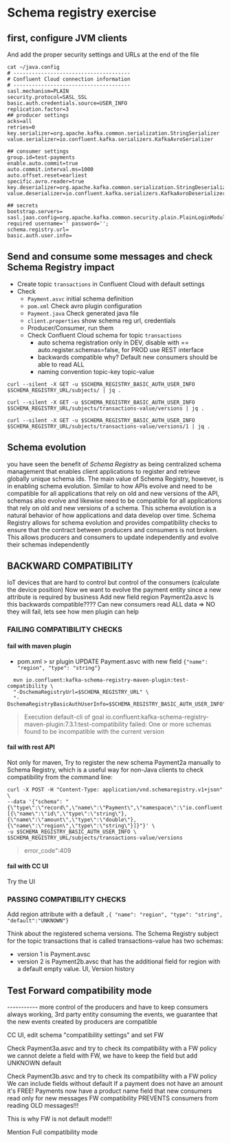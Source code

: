 # Schema registry exercise

## first, configure JVM clients

And add the proper security settings and URLs at the end of the file
```shell
cat ~/java.config
# --------------------------------------
# Confluent Cloud connection information
# --------------------------------------
sasl.mechanism=PLAIN
security.protocol=SASL_SSL
basic.auth.credentials.source=USER_INFO
replication.factor=3
## producer settings
acks=all
retries=0
key.serializer=org.apache.kafka.common.serialization.StringSerializer
value.serializer=io.confluent.kafka.serializers.KafkaAvroSerializer

## consumer settings
group.id=test-payments
enable.auto.commit=true
auto.commit.interval.ms=1000
auto.offset.reset=earliest
specific.avro.reader=true
key.deserializer=org.apache.kafka.common.serialization.StringDeserializer
value.deserializer=io.confluent.kafka.serializers.KafkaAvroDeserializer

## secrets
bootstrap.servers=
sasl.jaas.config=org.apache.kafka.common.security.plain.PlainLoginModule required username='' password='';
schema.registry.url=
basic.auth.user.info=
```
## Send and consume some messages and check Schema Registry impact

* Create topic `transactions` in Confluent Cloud with default settings
* Check
    * `Payment.asvc` initial schema definition
    * `pom.xml` Check avro plugin configuration
    * `Payment.java` Check generated java file
    * `client.properties` show schema reg url, credentials
    * Producer/Consumer, run them
    * Check Confluent Cloud schema for topic `transactions`
        * auto schema registration only in DEV, disable with == auto.register.schemas=false, for PROD use REST interface
        * backwards compatible why? Default new consumers should be able to read ALL
        * naming convention topic-key topic-value
          
```shell
curl --silent -X GET -u $SCHEMA_REGISTRY_BASIC_AUTH_USER_INFO $SCHEMA_REGISTRY_URL/subjects/ | jq .
```

```shell
curl --silent -X GET -u $SCHEMA_REGISTRY_BASIC_AUTH_USER_INFO $SCHEMA_REGISTRY_URL/subjects/transactions-value/versions | jq .
```

```shell
curl --silent -X GET -u $SCHEMA_REGISTRY_BASIC_AUTH_USER_INFO $SCHEMA_REGISTRY_URL/subjects/transactions-value/versions/1 | jq .
```

## Schema evolution
you have seen the benefit of *Schema Registry* as being centralized schema management that enables client applications to register and retrieve globally unique schema ids. The main value of Schema Registry, however, is in enabling schema evolution. Similar to how APIs evolve and need to be compatible for all applications that rely on old and new versions of the API, schemas also evolve and likewise need to be compatible for all applications that rely on old and new versions of a schema. This schema evolution is a natural behavior of how applications and data develop over time.
Schema Registry allows for schema evolution and provides compatibility checks to ensure that the contract between producers and consumers is not broken. This allows producers and consumers to update independently and evolve their schemas independently


## BACKWARD COMPATIBILITY
IoT devices that are hard to control but control of the consumers (calculate the device position)
Now we want to evolve the payment entity since a new attribute is required by business
Add new field region Payment2a.asvc
Is this backwards compatible???? Can new consumers read ALL data => NO they will fail, lets see how men plugin can help

### FAILING COMPATIBILITY CHECKS

#### fail with maven plugin 
* pom.xml > sr plugin
  UPDATE Payment.asvc with new field
  `{"name": "region", "type": "string"}`
```shell
  mvn io.confluent:kafka-schema-registry-maven-plugin:test-compatibility \
  "-DschemaRegistryUrl=$SCHEMA_REGISTRY_URL" \
  "-DschemaRegistryBasicAuthUserInfo=$SCHEMA_REGISTRY_BASIC_AUTH_USER_INFO"
```
> Execution default-cli of goal io.confluent:kafka-schema-registry-maven-plugin:7.3.1:test-compatibility failed: One or more schemas found to be incompatible with the current version

#### fail with rest API

Not only for maven, Try to register the new schema Payment2a manually to Schema Registry, which is a useful way for non-Java clients to check compatibility from the command line:
```shell
curl -X POST -H "Content-Type: application/vnd.schemaregistry.v1+json" \
--data '{"schema": "{\"type\":\"record\",\"name\":\"Payment\",\"namespace\":\"io.confluent.examples.clients.basicavro\",\"fields\":[{\"name\":\"id\",\"type\":\"string\"},{\"name\":\"amount\",\"type\":\"double\"},{\"name\":\"region\",\"type\":\"string\"}]}"}' \
-u $SCHEMA_REGISTRY_BASIC_AUTH_USER_INFO \
$SCHEMA_REGISTRY_URL/subjects/transactions-value/versions
```
> error_code":409

#### fail with CC UI
Try the UI

### PASSING COMPATIBILITY CHECKS

Add region attribute with a default
`,{ "name": "region", "type": "string", "default":"UNKNOWN"}`

Think about the registered schema versions. The Schema Registry subject for the topic transactions that is called transactions-value has two schemas:
* version 1 is Payment.avsc
* version 2 is Payment2b.avsc that has the additional field for region with a default empty value.
  UI, Version history

## Test Forward compatibility mode
----------- more control of the producers and have to keep consumers always working,
3rd party entity consuming the events, we guarantee that the new events created by producers are compatible

CC UI, edit schema "compatibility settings" and set FW

Check Payment3a.asvc and try to check its compatibility with a FW policy
we cannot delete a field with FW, we have to keep the field but add UNKNOWN default

Check Payment3b.asvc and try to check its compatibility with a FW policy
We can include fields without default
If a payment does not have an amount it's FREE!
Payments now have a product name field that new consumers read only for new messages
FW compatibility PREVENTS consumers from reading OLD messages!!!

This is why FW is not default mode!!!

Mention Full compatibility mode
